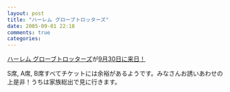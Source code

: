 ```yaml
---
layout: post
title: "ハーレム グローブトロッターズ"
date: 2005-09-01 22:18
comments: true
categories: 
---
```

<p class="entryBody">
<a href="http://www.harlemglobetrotters.com/teamnews/" target="_blank">ハーレム グローブトロッターズ</a>が<a href="http://uraon.com/harlem/pc.html" target="_blank">9月30日に来日！</a>
</p>

<p class="entryBody">
S席, A席, B席すべてチケットには余裕があるようです。みなさんお誘いあわせの上是非！うちは家族総出で見に行きます。
</p>